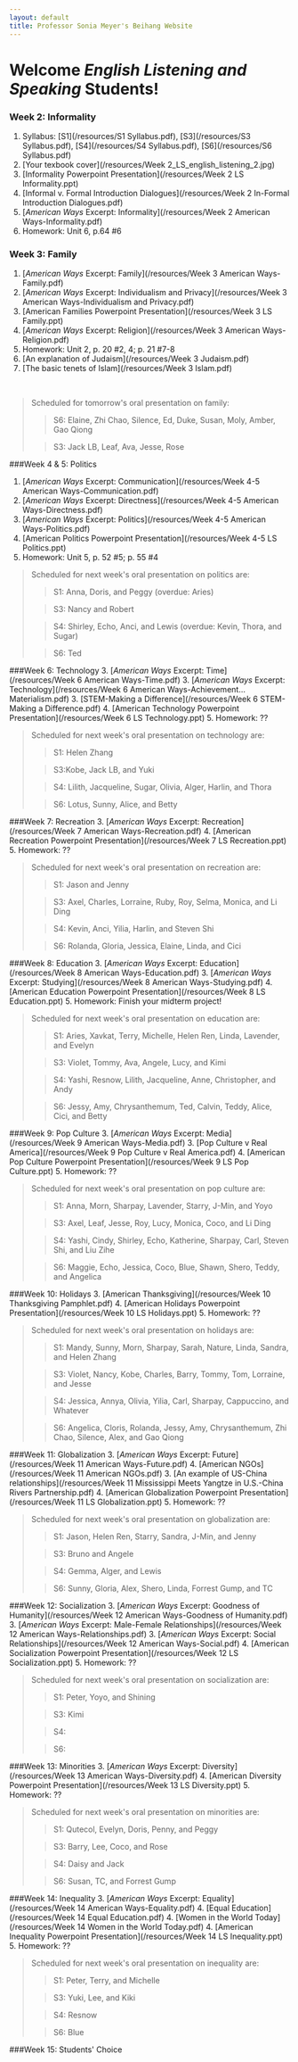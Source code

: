 ```yaml
---
layout: default
title: Professor Sonia Meyer's Beihang Website
---
```


# Welcome *English Listening and Speaking* Students!

<div class="week" id="week-2" markdown="1">

### Week 2: Informality

1. Syllabus: [S1](/resources/S1 Syllabus.pdf), [S3](/resources/S3 Syllabus.pdf), [S4](/resources/S4 Syllabus.pdf), [S6](/resources/S6 Syllabus.pdf)
2. [Your texbook cover](/resources/Week 2_LS_english_listening_2.jpg)
3. [Informality Powerpoint Presentation](/resources/Week 2 LS Informality.ppt)
4. [Informal v. Formal Introduction Dialogues](/resources/Week 2 In-Formal Introduction Dialogues.pdf)
5. [*American Ways* Excerpt: Informality](/resources/Week 2 American Ways-Informality.pdf)
6. Homework: Unit 6, p.64 #6

</div>

<div class="week" id="week-3" markdown="1">

### Week 3: Family

1. [*American Ways* Excerpt: Family](/resources/Week 3 American Ways-Family.pdf)
2. [*American Ways* Excerpt: Individualism and Privacy](/resources/Week 3 American Ways-Individualism and Privacy.pdf)
3. [American Families Powerpoint Presentation](/resources/Week 3 LS Family.ppt)
4. [*American Ways* Excerpt: Religion](/resources/Week 3 American Ways-Religion.pdf)
4. Homework: Unit 2, p. 20 #2, 4; p. 21 #7-8
5. [An explanation of Judaism](/resources/Week 3 Judaism.pdf)
6. [The basic tenets of Islam](/resources/Week 3 Islam.pdf)

<br />

>Scheduled for tomorrow's oral presentation on family:
>>S6: Elaine, Zhi Chao, Silence, Ed, Duke, Susan, Moly, Amber, Gao Qiong
>
>>S3: Jack LB, Leaf, Ava, Jesse, Rose

</div>

<div class="week" id="week-4and5" markdown="1">

###Week 4 & 5: Politics

1. [*American Ways* Excerpt: Communication](/resources/Week 4-5 American Ways-Communication.pdf)
2. [*American Ways* Excerpt: Directness](/resources/Week 4-5 American Ways-Directness.pdf)
3. [*American Ways* Excerpt: Politics](/resources/Week 4-5 American Ways-Politics.pdf)
4. [American Politics Powerpoint Presentation](/resources/Week 4-5 LS Politics.ppt)
5. Homework: Unit 5, p. 52 #5; p. 55 #4

>	Scheduled for next week's oral presentation on politics are:
>>S1: Anna, Doris, and Peggy (overdue: Aries)
>
>>S3: Nancy and Robert
>
>>S4: Shirley, Echo, Anci, and Lewis (overdue: Kevin, Thora, and Sugar)
>
>>S6: Ted

</div>

<div class="week" id="week-6" markdown="1">

###Week 6: Technology
3. [*American Ways* Excerpt: Time](/resources/Week 6 American Ways-Time.pdf)
3. [*American Ways* Excerpt: Technology](/resources/Week 6 American Ways-Achievement…Materialism.pdf)
3. [STEM-Making a Difference](/resources/Week 6 STEM-Making a Difference.pdf)
4. [American Technology Powerpoint Presentation](/resources/Week 6 LS Technology.ppt)
5. Homework: ??

>	Scheduled for next week's oral presentation on technology are:
>>S1: Helen Zhang
>
>>S3:Kobe, Jack LB, and Yuki
>
>>S4: Lilith, Jacqueline, Sugar, Olivia, Alger, Harlin, and Thora
>
>>S6: Lotus, Sunny, Alice, and Betty

</div>

<div class="week" id="week-7" markdown="1">

###Week 7: Recreation
3. [*American Ways* Excerpt: Recreation](/resources/Week 7 American Ways-Recreation.pdf)
4. [American Recreation Powerpoint Presentation](/resources/Week 7 LS Recreation.ppt)
5. Homework: ??

>	Scheduled for next week's oral presentation on recreation are:
>>S1: Jason and Jenny
>
>>S3: Axel, Charles, Lorraine, Ruby, Roy, Selma, Monica, and Li Ding
>
>>S4: Kevin, Anci, Yilia, Harlin, and Steven Shi
>
>>S6: Rolanda, Gloria, Jessica, Elaine, Linda, and Cici

</div>

<div class="week" id="week-8" markdown="1">

###Week 8: Education
3. [*American Ways* Excerpt: Education](/resources/Week 8 American Ways-Education.pdf)
3. [*American Ways* Excerpt: Studying](/resources/Week 8 American Ways-Studying.pdf)
4. [American Education Powerpoint Presentation](/resources/Week 8 LS Education.ppt)
5. Homework: Finish your midterm project!

>	Scheduled for next week's oral presentation on education are:
>>S1: Aries, Xavkat, Terry, Michelle, Helen Ren, Linda, Lavender, and Evelyn
>
>>S3: Violet, Tommy, Ava, Angele, Lucy, and Kimi
>
>>S4: Yashi, Resnow, Lilith, Jacqueline, Anne, Christopher, and Andy
>
>>S6: Jessy, Amy, Chrysanthemum, Ted, Calvin, Teddy, Alice, Cici, and Betty

</div>

<div class="week" id="week-9" markdown="1">

###Week 9: Pop Culture
3. [*American Ways* Excerpt: Media](/resources/Week 9 American Ways-Media.pdf)
3. [Pop Culture v Real America](/resources/Week 9 Pop Culture v Real America.pdf)
4. [American Pop Culture Powerpoint Presentation](/resources/Week 9 LS Pop Culture.ppt)
5. Homework: ??

>	Scheduled for next week's oral presentation on pop culture are:
>>S1: Anna, Morn, Sharpay, Lavender, Starry, J-Min, and Yoyo
>
>>S3: Axel, Leaf, Jesse, Roy, Lucy, Monica, Coco, and Li Ding
>
>>S4: Yashi, Cindy, Shirley, Echo, Katherine, Sharpay, Carl, Steven Shi, and Liu Zihe
>
>>S6: Maggie, Echo, Jessica, Coco, Blue, Shawn, Shero, Teddy, and Angelica

</div>

<div class="week" id="week-10" markdown="1">

###Week 10: Holidays
3. [American Thanksgiving](/resources/Week 10 Thanksgiving Pamphlet.pdf)
4. [American Holidays Powerpoint Presentation](/resources/Week 10 LS Holidays.ppt)
5. Homework: ??

>	Scheduled for next week's oral presentation on holidays are:
>>S1: Mandy, Sunny, Morn, Sharpay, Sarah, Nature, Linda, Sandra, and Helen Zhang
>
>>S3: Violet, Nancy, Kobe, Charles, Barry, Tommy, Tom, Lorraine, and Jesse
>
>>S4: Jessica, Annya, Olivia, Yilia, Carl, Sharpay, Cappuccino, and Whatever
>
>>S6: Angelica, Cloris, Rolanda, Jessy, Amy, Chrysanthemum, Zhi Chao, Silence, Alex, and Gao Qiong

</div>

<div class="week" id="week-11" markdown="1">

###Week 11: Globalization
3. [*American Ways* Excerpt: Future](/resources/Week 11 American Ways-Future.pdf)
4. [American NGOs](/resources/Week 11 American NGOs.pdf)
3. [An example of US-China relationships](/resources/Week 11 Mississippi Meets Yangtze in U.S.-China Rivers Partnership.pdf)
4. [American Globalization Powerpoint Presentation](/resources/Week 11 LS Globalization.ppt)
5. Homework: ??

>	Scheduled for next week's oral presentation on globalization are:
>>S1: Jason, Helen Ren, Starry, Sandra, J-Min, and Jenny
>
>>S3: Bruno and Angele
>
>>S4: Gemma, Alger, and Lewis
>
>>S6: Sunny, Gloria, Alex, Shero, Linda, Forrest Gump, and TC

</div>

<div class="week" id="week-12" markdown="1">

###Week 12: Socialization
3. [*American Ways* Excerpt: Goodness of Humanity](/resources/Week 12 American Ways-Goodness of Humanity.pdf)
3. [*American Ways* Excerpt: Male-Female Relationships](/resources/Week 12 American Ways-Relationships.pdf)
3. [*American Ways* Excerpt: Social Relationships](/resources/Week 12 American Ways-Social.pdf)
4. [American Socialization Powerpoint Presentation](/resources/Week 12 LS Socialization.ppt)
5. Homework: ??

>	Scheduled for next week's oral presentation on socialization are:
>>S1: Peter, Yoyo, and Shining
>
>>S3: Kimi
>
>>S4: 
>
>>S6:

</div>

<div class="week" id="week-13" markdown="1">

###Week 13: Minorities
3. [*American Ways* Excerpt: Diversity](/resources/Week 13 American Ways-Diversity.pdf)
4. [American Diversity Powerpoint Presentation](/resources/Week 13 LS Diversity.ppt)
5. Homework: ??

>	Scheduled for next week's oral presentation on minorities are:
>>S1: Qutecol, Evelyn, Doris, Penny, and Peggy
>
>>S3: Barry, Lee, Coco, and Rose
>
>>S4: Daisy and Jack
>
>>S6: Susan, TC, and Forrest Gump

</div>

<div class="week" id="week-14" markdown="1">

###Week 14: Inequality
3. [*American Ways* Excerpt: Equality](/resources/Week 14 American Ways-Equality.pdf)
4. [Equal Education](/resources/Week 14 Equal Education.pdf)
4. [Women in the World Today](/resources/Week 14 Women in the World Today.pdf)
4. [American Inequality Powerpoint Presentation](/resources/Week 14 LS Inequality.ppt)
5. Homework: ??

>	Scheduled for next week's oral presentation on inequality are:
>>S1: Peter, Terry, and Michelle
>
>>S3: Yuki, Lee, and Kiki
>
>>S4: Resnow
>
>>S6: Blue

</div>

<div class="week" id="week-15" markdown="1">

###Week 15: Students' Choice

</div>